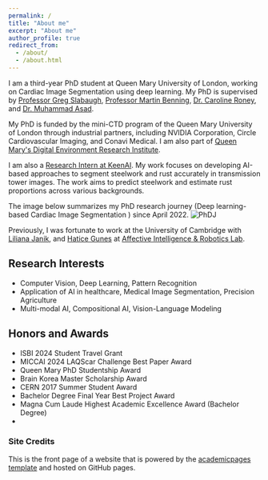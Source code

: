 ```yaml
---
permalink: /
title: "About me"
excerpt: "About me"
author_profile: true
redirect_from: 
  - /about/
  - /about.html
---
```


I am a third-year PhD student at Queen Mary University of London, working on Cardiac Image Segmentation using deep learning. My PhD is supervised by [Professor Greg Slabaugh](https://eecs.qmul.ac.uk/~gslabaugh/), [Professor Martin Benning](https://profiles.ucl.ac.uk/95169-martin-benning), [Dr. Caroline Roney](https://www.sems.qmul.ac.uk/staff/c.roney/), and [Dr. Muhammad Asad](https://masadcv.github.io/).

My PhD is funded by the mini-CTD program of the Queen Mary University of London through industrial partners, including NVIDIA Corporation, Circle Cardiovascular Imaging, and Conavi Medical. I am also part of [Queen Mary's Digital Environment Research Institute](https://www.qmul.ac.uk/deri/deri-people/deri-students/profiles-/abbas-khan-rayabat-khan.html).

  I am also a [Research Intern at KeenAI](https://keen-ai.com/about/). My work focuses on developing AI-based approaches to segment steelwork and rust accurately in transmission tower images. The work aims to predict steelwork and estimate rust proportions across various backgrounds.

The image below summarizes my PhD research journey (Deep learning-based Cardiac Image Segmentation ) since April 2022.
![PhDJ](https://github.com/user-attachments/assets/ab524a64-6be7-4d8c-ba6d-31929441f6fb)


Previously, I was fortunate to work at the University of Cambridge with [Liliana Janik](https://www.arch.cam.ac.uk/directory/lj102), and [Hatice Gunes](https://www.cl.cam.ac.uk/~hg410/) at [Affective Intelligence & Robotics Lab](https://cambridge-afar.github.io/). 

## Research Interests
- Computer Vision, Deep Learning, Pattern Recognition 
- Application of AI in healthcare, Medical Image Segmentation, Precision Agriculture
- Multi-modal AI, Compositional AI, Vision-Language Modeling 


## Honors and Awards
- ISBI 2024 Student Travel Grant 
- MICCAI 2024 LAQScar Challenge Best Paper Award 
- Queen Mary PhD Studentship Award
- Brain Korea Master Scholarship Award 
- CERN 2017 Summer Student Award
- Bachelor Degree Final Year Best Project Award 
- Magna Cum Laude Highest  Academic Excellence Award (Bachelor Degree)
- 
### Site Credits
This is the front page of a website that is powered by the [academicpages template](https://github.com/academicpages/academicpages.github.io) and hosted on GitHub pages. 
